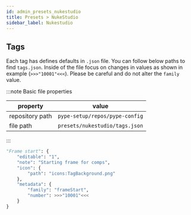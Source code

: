 ```yaml
---
id: admin_presets_nukestudio
title: Presets > NukeStudio
sidebar_label: Nukestudio
---
```


## Tags

Each tag has defines defaults in `.json` file. You can follow below paths to find `tags.json`. Inside of the file focus on changes in values as shown in example (`>>>"10001"<<<`). Please be careful and do not alter the `family` value.

:::note Basic file properties

| property        | value                          |
| --------------- | ------------------------------ |
| repository path | `pype-setup/repos/pype-config` |
| file path       | `presets/nukestudio/tags.json` |

:::

```python
"Frame start": {
    "editable": "1",
    "note": "Starting frame for comps",
    "icon": {
        "path": "icons:TagBackground.png"
    },
    "metadata": {
        "family": "frameStart",
        "number": >>>"10001"<<<
    }
}
```
